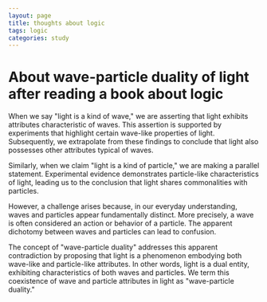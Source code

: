 ```yaml
---
layout: page
title: thoughts about logic
tags: logic
categories: study
---
```


# About wave-particle duality of light after reading a book about logic

When we say "light is a kind of wave," we are asserting that light exhibits attributes characteristic of waves. This assertion is supported by experiments that highlight certain wave-like properties of light. Subsequently, we extrapolate from these findings to conclude that light also possesses other attributes typical of waves.

Similarly, when we claim "light is a kind of particle," we are making a parallel statement. Experimental evidence demonstrates particle-like characteristics of light, leading us to the conclusion that light shares commonalities with particles.

However, a challenge arises because, in our everyday understanding, waves and particles appear fundamentally distinct. More precisely, a wave is often considered an action or behavior of a particle. The apparent dichotomy between waves and particles can lead to confusion.

The concept of "wave-particle duality" addresses this apparent contradiction by proposing that light is a phenomenon embodying both wave-like and particle-like attributes. In other words, light is a dual entity, exhibiting characteristics of both waves and particles. We term this coexistence of wave and particle attributes in light as "wave-particle duality."